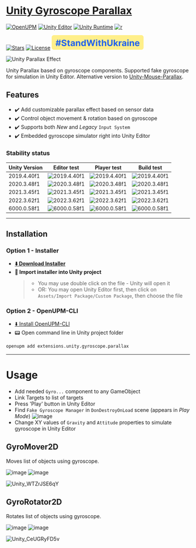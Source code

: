 # [Unity Gyroscope Parallax](https://github.com/IvanMurzak/Unity-Gyroscope-Parallax)

[![OpenUPM](https://img.shields.io/npm/v/extensions.unity.gyroscope.parallax?label=OpenUPM&registry_uri=https://package.openupm.com&labelColor=333A41 'OpenUPM package')](https://openupm.com/packages/extensions.unity.gyroscope.parallax/)
[![Unity Editor](https://img.shields.io/badge/Editor-X?style=flat&logo=unity&labelColor=333A41&color=49BC5C 'Unity Editor supported')](https://unity.com/releases/editor/archive)
[![Unity Runtime](https://img.shields.io/badge/Runtime-X?style=flat&logo=unity&labelColor=333A41&color=49BC5C 'Unity Runtime supported')](https://unity.com/releases/editor/archive)
[![r](https://github.com/IvanMurzak/Unity-Gyroscope-Parallax/workflows/release/badge.svg 'Tests Passed')](https://github.com/IvanMurzak/Unity-Gyroscope-Parallax/actions/workflows/release.yml)

[![Stars](https://img.shields.io/github/stars/IvanMurzak/Unity-Gyroscope-Parallax 'Stars')](https://github.com/IvanMurzak/Unity-Gyroscope-Parallax/stargazers)
[![License](https://img.shields.io/github/license/IvanMurzak/Unity-Gyroscope-Parallax?label=License)](https://github.com/IvanMurzak/Unity-Gyroscope-Parallax/blob/main/LICENSE)
[![Stand With Ukraine](https://raw.githubusercontent.com/vshymanskyy/StandWithUkraine/main/badges/StandWithUkraine.svg)](https://stand-with-ukraine.pp.ua)

![Unity Parallax Effect](https://github.com/IvanMurzak/Unity-Gyroscope-Parallax/blob/main/docs/img/unity-chan-parallax.gif)

Unity Parallax based on gyroscope components. Supported fake gyroscope for simulation in Unity Editor. Alternative version to [Unity-Mouse-Parallax](https://github.com/IvanMurzak/Unity-Mouse-Parallax).

## Features

- ✔️ Add customizable parallax effect based on sensor data
- ✔️ Control object movement & rotation based on gyroscope
- ✔️ Supports both *New* and *Legacy* `Input System`
- ✔️ Embedded gyroscope simulator right into Unity Editor

### Stability status

| Unity Version | Editor test | Player test | Build test |
|---------------|-------------|-------------|------------|
| 2019.4.40f1    | ![2019.4.40f1](https://github.com/IvanMurzak/Unity-Gyroscope-Parallax/workflows/release/badge.svg?job=test-unity-2019-4-40f1-editmode) | ![2019.4.40f1](https://github.com/IvanMurzak/Unity-Gyroscope-Parallax/workflows/release/badge.svg?job=test-unity-2019-4-40f1-playmode) | ![2019.4.40f1](https://github.com/IvanMurzak/Unity-Gyroscope-Parallax/workflows/release/badge.svg?job=test-unity-2019-4-40f1-standalone) |
| 2020.3.48f1   | ![2020.3.48f1](https://github.com/IvanMurzak/Unity-Gyroscope-Parallax/workflows/release/badge.svg?job=test-unity-2020-3-48f1-editmode) | ![2020.3.48f1](https://github.com/IvanMurzak/Unity-Gyroscope-Parallax/workflows/release/badge.svg?job=test-unity-2020-3-48f1-playmode) | ![2020.3.48f1](https://github.com/IvanMurzak/Unity-Gyroscope-Parallax/workflows/release/badge.svg?job=test-unity-2020-3-48f1-standalone) |
| 2021.3.45f1   | ![2021.3.45f1](https://github.com/IvanMurzak/Unity-Gyroscope-Parallax/workflows/release/badge.svg?job=test-unity-2021-3-45f1-editmode) | ![2021.3.45f1](https://github.com/IvanMurzak/Unity-Gyroscope-Parallax/workflows/release/badge.svg?job=test-unity-2021-3-45f1-playmode) | ![2021.3.45f1](https://github.com/IvanMurzak/Unity-Gyroscope-Parallax/workflows/release/badge.svg?job=test-unity-2021-3-45f1-standalone) |
| 2022.3.62f1   | ![2022.3.62f1](https://github.com/IvanMurzak/Unity-Gyroscope-Parallax/workflows/release/badge.svg?job=test-unity-2022-3-62f1-editmode) | ![2022.3.62f1](https://github.com/IvanMurzak/Unity-Gyroscope-Parallax/workflows/release/badge.svg?job=test-unity-2022-3-62f1-playmode) | ![2022.3.62f1](https://github.com/IvanMurzak/Unity-Gyroscope-Parallax/workflows/release/badge.svg?job=test-unity-2022-3-62f1-standalone) |
| 6000.0.58f1   | ![6000.0.58f1](https://github.com/IvanMurzak/Unity-Gyroscope-Parallax/workflows/release/badge.svg?job=test-unity-6000-0-58f1-editmode) | ![6000.0.58f1](https://github.com/IvanMurzak/Unity-Gyroscope-Parallax/workflows/release/badge.svg?job=test-unity-6000-0-58f1-playmode) | ![6000.0.58f1](https://github.com/IvanMurzak/Unity-Gyroscope-Parallax/workflows/release/badge.svg?job=test-unity-6000-0-58f1-standalone) |

---

## Installation

### Option 1 - Installer

- **[⬇️ Download Installer](https://github.com/IvanMurzak/Unity-Gyroscope-Parallax/releases/download/1.5.0/Gyroscope-Parallax-Installer.unitypackage)**
- **📂 Import installer into Unity project**
  > - You may use double click on the file - Unity will open it
  > - OR: You may open Unity Editor first, then click on `Assets/Import Package/Custom Package`, then choose the file

### Option 2 - OpenUPM-CLI

- [⬇️ Install OpenUPM-CLI](https://github.com/openupm/openupm-cli#installation)
- 📟 Open command line in Unity project folder

```bash
openupm add extensions.unity.gyroscope.parallax
```

---

# Usage

- Add needed `Gyro...` component to any GameObject
- Link Targets to list of targets
- Press 'Play' button in Unity Editor
- Find `Fake Gyroscope Manager` in `DonDestroyOnLoad` scene (appears in *Play Mode*)
  ![image](https://user-images.githubusercontent.com/9135028/166464685-b6197e8a-547d-47ab-9039-824ce29f3ca5.png)
- Change XY values of `Gravity` and `Attitude` properties to simulate gyroscope in Unity Editor

## GyroMover2D

Moves list of objects using gyroscope.

![image](https://user-images.githubusercontent.com/9135028/166463235-50702210-3b09-417d-9b9a-547fce73ba15.png) ![image](https://user-images.githubusercontent.com/9135028/166465109-33274de8-84e3-44e4-a8ab-b7c1f3ea2380.png)

![Unity_WTZrJSE6qY](https://user-images.githubusercontent.com/9135028/166468223-2992f1a9-8ead-454e-bc3a-5adaab832868.gif)

## GyroRotator2D

Rotates list of objects using gyroscope.

![image](https://user-images.githubusercontent.com/9135028/176648393-cde4e34d-1c7c-4a58-9935-a5ff6081d2e7.png) ![image](https://user-images.githubusercontent.com/9135028/166465157-5f1325f3-8109-4a35-bd91-87082aa36cf9.png)

![Unity_CeUGRyFD5v](https://user-images.githubusercontent.com/9135028/166467361-485a1e2b-f799-4700-ada8-3982e06f2245.gif)
